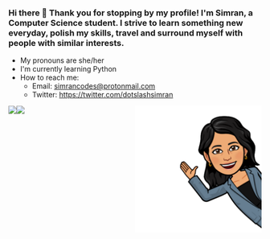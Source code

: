 ### Hi there 👋 Thank you for stopping by my profile! I'm Simran, a Computer Science student. I strive to learn something new everyday, polish my skills, travel and surround myself with people with similar interests.
- My pronouns are she/her
- I'm currently learning Python
- How to reach me:
    - Email: simrancodes@protonmail.com
    - Twitter: https://twitter.com/dotslashsimran
 <img src="https://github.com/dotslashsimran/dotslashsimran/blob/main/Untitled%20design.png" img align="right" width=50% height=50%>
 <img src="https://github-readme-stats.vercel.app/api?username=dotslashsimran&&show_icons=true&title_color=ffffff&icon_color=bb2acf&text_color=daf7dc&bg_color=151515" img align="left"> 
 <img src="https://github-readme-stats.vercel.app/api/top-langs/?username=DOTSLASHSIMRAN&show_icons=true&title_color=ffffff&icon_color=bb2acf&text_color=daf7dc&bg_color=151515">

<!--
**dotslashsimran/dotslashsimran** is a ✨ _special_ ✨ repository because its `README.md` (this file) appears on your GitHub profile.

Here are some ideas to get you started:

- 🔭 I’m currently working on ...
- 🌱 I’m currently learning ...
- 👯 I’m looking to collaborate on ...
- 🤔 I’m looking for help with ...
- 💬 Ask me about ...
- 📫 How to reach me: ...
- 😄 Pronouns: ...
- ⚡ Fun fact: ...
-->
